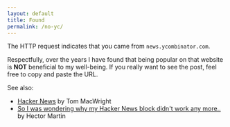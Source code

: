 ```yaml
---
layout: default
title: Found
permalink: /no-yc/
---
```


The HTTP request indicates that you came from `news.ycombinator.com`. 

Respectfully, over the years I have found that being popular on that website is **NOT** beneficial to my well-being. If you really want to see the post, feel free to copy and paste the URL. 

See also: 
- [Hacker News](https://macwright.com/2022/09/15/hacker-news) by Tom MacWright
- [So I was wondering why my Hacker News block didn't work any more..](https://social.treehouse.systems/@marcan/110503050993279759) by Hector Martin
